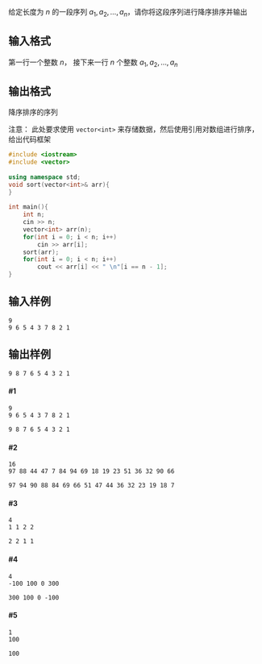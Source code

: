 给定长度为 $n$ 的一段序列 $a_{1},a_{2},\dots,a_{n}$，请你将这段序列进行降序排序并输出

## 输入格式
第一行一个整数 $n$， 接下来一行 $n$ 个整数 $a_{1},a_{2},\dots,a_{n}$

## 输出格式
降序排序的序列

注意： 此处要求使用 `vector<int>` 来存储数据，然后使用引用对数组进行排序， 给出代码框架
```cpp
#include <iostream>  
#include <vector>  
  
using namespace std;  
void sort(vector<int>& arr){    
}  
  
int main(){  
    int n;  
    cin >> n;  
    vector<int> arr(n);  
    for(int i = 0; i < n; i++)  
        cin >> arr[i];  
    sort(arr);  
    for(int i = 0; i < n; i++)  
        cout << arr[i] << " \n"[i == n - 1];  
}
```

## 输入样例
```
9
9 6 5 4 3 7 8 2 1
```

## 输出样例
```
9 8 7 6 5 4 3 2 1
```

#### 
#### #1
```
9
9 6 5 4 3 7 8 2 1
```

```
9 8 7 6 5 4 3 2 1
```
#### #2
```
16
97 88 44 47 7 84 94 69 18 19 23 51 36 32 90 66
```

```
97 94 90 88 84 69 66 51 47 44 36 32 23 19 18 7
```

#### #3
```
4
1 1 2 2
```

```
2 2 1 1
```
#### #4
```
4
-100 100 0 300
```

```
300 100 0 -100
```
#### #5
```
1
100
```

```
100
```
